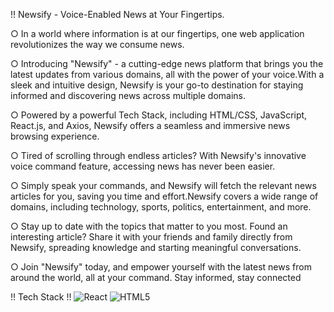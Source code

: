 !! Newsify - Voice-Enabled News at Your Fingertips.
<br>

○ In a world where information is at our fingertips, one web application revolutionizes the way we consume news. 
<br>

○ Introducing "Newsify" - a cutting-edge news platform that brings you the latest updates from various domains, all with the power of your voice.With a sleek and intuitive design, Newsify is your go-to destination for staying informed and discovering news across multiple domains.
<br>

○ Powered by a powerful Tech Stack, including HTML/CSS, JavaScript, React.js, and Axios, Newsify offers a seamless and immersive news browsing experience.
<br>

○ Tired of scrolling through endless articles? With Newsify's innovative voice command feature, accessing news has never been easier.
<br>

○ Simply speak your commands, and Newsify will fetch the relevant news articles for you, saving you time and effort.Newsify covers a wide range of domains, including technology, sports, politics, entertainment, and more. 
<br>

○ Stay up to date with the topics that matter to you most.
Found an interesting article? Share it with your friends and family directly from Newsify, spreading knowledge and starting meaningful conversations.
<br>

○ Join "Newsify" today, and empower yourself with the latest news from around the world, all at your command. Stay informed, stay connected

!! Tech Stack !!
![React](https://img.shields.io/badge/react-%2320232a.svg?style=for-the-badge&logo=react&logoColor=%2361DAFB) ![HTML5](https://img.shields.io/badge/html5-%23E34F26.svg?style=for-the-badge&logo=html5&logoColor=white) 